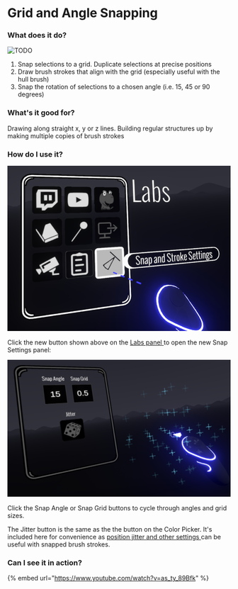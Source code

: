 # Grid and Angle Snapping

### What does it do?

![TODO](https://cdn.discordapp.com/attachments/804251582715265034/846812293177933894/2021-05-25\_19-06-31.gif)

1. Snap selections to a grid. Duplicate selections at precise positions
2. Draw brush strokes that align with the grid (especially useful with the hull brush)
3. Snap the rotation of selections to a chosen angle (i.e. 15, 45 or 90 degrees)

### What's it good for?

Drawing along straight x, y or z lines. Building regular structures up by making multiple copies of brush strokes

### How do I use it?

![](../.gitbook/assets/Ws4OtCzR34.png)

Click the new button shown above on the [Labs panel ](check-out-labs-or-experimental-features.md#accessing-the-labs-panel)to open the new Snap Settings panel:

![C](../.gitbook/assets/hrQS2eaDoU.png)

Click the Snap Angle or Snap Grid buttons to cycle through angles and grid sizes.

The Jitter button is the same as the the button on the Color Picker. It's included here for convenience as [position jitter and other settings ](repaint-tool.md#jitter-positions)can be useful with snapped brush strokes.

### Can I see it in action?

{% embed url="https://www.youtube.com/watch?v=as_ty_89Bfk" %}
